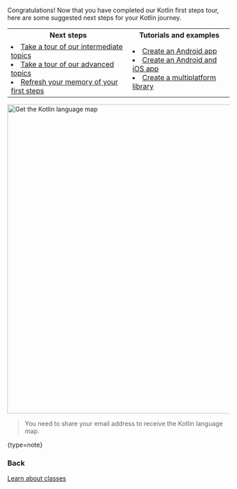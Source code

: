 [//]: # (title: Beginner wrap up)

Congratulations! Now that you have completed our Kotlin first steps tour, here are some suggested next steps for your Kotlin journey.

<table>
   <tr>
      <th>Next steps</th>
      <th>Tutorials and examples</th>
   </tr>
   <tr>
   <td>
     <list>
        <li><a href="multiplatform-run-tests.md">Take a tour of our intermediate topics</a></li>
        <li><a href="multiplatform-mobile-publish-apps.md">Take a tour of our advanced topics</a></li>
        <li><a href="kotlin-tour-hello-world.md">Refresh your memory of your first steps</a></li>
     </list>
   </td>
    <td>
     <list>
        <li><a href="https://developer.android.com/kotlin">Create an Android app</a></li>
        <li><a href="multiplatform-mobile-getting-started.md">Create an Android and iOS app</a></li>
        <li><a href="multiplatform-library.md">Create a multiplatform library</a></li>
     </list>
   </td>
   </tr>
</table>

<a href="https://info.jetbrains.com/kotlin-tips.html">
<img src="get-kotlin-language-map.png" width="700" alt="Get the Kotlin language map"/></a>

>You need to share your email address to receive the Kotlin language map.
> 
{type=note}

### Back
[Learn about classes](kotlin-tour-classes-part-1.md)